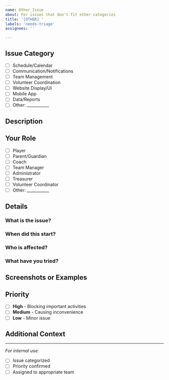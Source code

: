```yaml
---
name: Other Issue
about: For issues that don't fit other categories
title: '[OTHER] '
labels: 'needs-triage'
assignees: ''

---
```


## Issue Category
<!-- What area does this relate to? -->
- [ ] Schedule/Calendar
- [ ] Communication/Notifications
- [ ] Team Management
- [ ] Volunteer Coordination
- [ ] Website Display/UI
- [ ] Mobile App
- [ ] Data/Reports
- [ ] Other: ___________

## Description
<!-- Provide a clear description of your issue or question -->

## Your Role

- [ ] Player
- [ ] Parent/Guardian
- [ ] Coach
- [ ] Team Manager
- [ ] Administrator
- [ ] Treasurer
- [ ] Volunteer Coordinator
- [ ] Other: ___________

## Details
<!-- Provide as much detail as possible -->

### What is the issue?

### When did this start?

### Who is affected?

### What have you tried?

## Screenshots or Examples
<!-- If applicable, add screenshots or examples -->

## Priority

- [ ] **High** - Blocking important activities
- [ ] **Medium** - Causing inconvenience
- [ ] **Low** - Minor issue

## Additional Context
<!-- Add any other relevant information -->

---
*For internal use:*

- [ ] Issue categorized
- [ ] Priority confirmed
- [ ] Assigned to appropriate team
